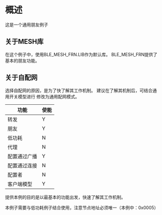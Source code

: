 # 概述
这是一个通用朋友例子

## 关于MESH库
在这个例子中，使用BLE_MESH_FRN.LIB作为默认库。
BLE_MESH_FRN提供了基本的朋友功能。

## 关于自配网
选择自配网的原因，是为了快了解其工作机制。
建议在了解其机制后，可结合通用开关模型进行
修改为通用配网模式。

|功能|使能|
|-|-|
|转发|Y|
|朋友|Y|
|低功耗|N|
|代理|N|
|配置通过广播|Y|
|配置通过连接|N|
|配置者|N|
|客户端模型|Y|

提供本例的目的是以最基本的功能出发，快速了解其工作机制。

本例子需要与低功耗例子结合使用，注意节点地址必须唯一（本例中：0x0005）